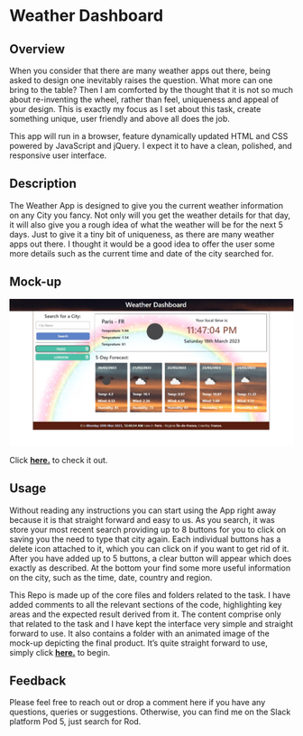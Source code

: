 # Weather Dashboard

## Overview

When you consider that there are many weather apps out there, being asked to design one inevitably raises the question. What more can one bring to the table? Then I am comforted by the thought that it is not so much about re-inventing the wheel, rather than feel, uniqueness and appeal of your design.  This is exactly my focus as I set about this task, create something unique, user friendly and above all does the job.

This app will run in a browser, feature dynamically updated HTML and CSS powered by JavaScript and jQuery. I expect it to have a clean, polished, and responsive user interface. 


## Description

The Weather App is designed to give you the current weather information on any City you fancy. Not only will you get the weather details for that day, it will also give you a rough idea of what the weather will be for the next 5 days. Just to give it a tiny bit of uniqueness, as there are many weather apps out there. I thought it would be a good idea to offer the user some more details such as the current time and date of the city searched for. 

## Mock-up

![The following image illustrates the looks and functionality of the interface:](./assets/Mockup/Weather-Dash-Mock-up.jpg)

Click [**here.**]( https://rhanciles.github.io/Weather-Dashboard/) to check it out.

## Usage
Without reading any instructions you can start using the App right away because it is that straight forward and easy to us. As you search, it was store your most recent search providing up to 8 buttons for you to click on saving you the need to type that city again. Each individual buttons has a delete icon attached to it, which you can click on if you want to get rid of it. After you have added up to 5 buttons, a clear button will appear which does exactly as described. At the bottom your find some more useful information on the city, such as the time, date, country and region. 

This Repo is made up of the core files and folders related to the task. I have added comments to all the relevant sections of the code, highlighting key areas and the expected result derived from it. The content comprise only that related to the task and I have kept the interface very simple and straight forward to use. It also contains a folder with an animated image of the mock-up depicting the final product. It’s quite straight forward to use, simply click [**here.**]( https://rhanciles.github.io/Weather-Dashboard/) to begin.

## Feedback

Please feel free to reach out or drop a comment here if you have any questions, queries or suggestions. Otherwise, you can find me on the Slack platform Pod 5, just search for Rod.
